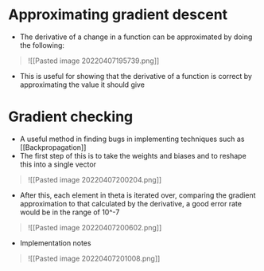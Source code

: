 
# Approximating gradient descent
- The derivative of a change in a function can be approximated by doing the following:
>![[Pasted image 20220407195739.png]]
- This is useful for showing that the derivative of a function is correct by approximating the value it should give


# Gradient checking
- A useful method in finding bugs in implementing techniques such as [[Backpropagation]]
- The first step of this is to take the weights and biases and to reshape this into a single vector 
>![[Pasted image 20220407200204.png]]
- After this, each element in theta is iterated over, comparing the gradient approximation to that calculated by the derivative, a good error rate would be in the range of 10^-7
>![[Pasted image 20220407200602.png]]
- Implementation notes
>![[Pasted image 20220407201008.png]]